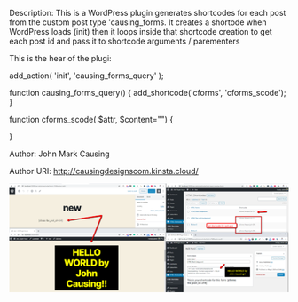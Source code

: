 Description: This is a WordPress plugin generates shortcodes for each post from the custom post type 'causing_forms. It creates a shortode when WordPress loads (init) then it loops inside that shortcode creation to get each post id and pass it to shortcode arguments / parementers


This is the hear of the plugi:


add_action( 'init', 'causing_forms_query' );

function causing_forms_query() {
 	add_shortcode('cforms', 'cforms_scode'); 
}

function cforms_scode( $attr, $content="") {

}



Author: John Mark Causing

Author URI:  http://causingdesignscom.kinsta.cloud/

![](shortcode-generator-wp-plugin.png)
